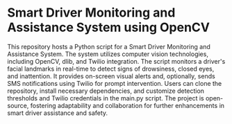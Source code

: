# Smart Driver Monitoring and Assistance System using OpenCV

This repository hosts a Python script for a Smart Driver Monitoring and Assistance System. The system utilizes computer vision technologies, including OpenCV, dlib, and Twilio integration. The script monitors a driver's facial landmarks in real-time to detect signs of drowsiness, closed eyes, and inattention. It provides on-screen visual alerts and, optionally, sends SMS notifications using Twilio for prompt intervention. Users can clone the repository, install necessary dependencies, and customize detection thresholds and Twilio credentials in the main.py script. The project is open-source, fostering adaptability and collaboration for further enhancements in smart driver assistance and safety.
